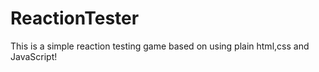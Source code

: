 # ReactionTester

This is a simple reaction testing game based on using plain html,css and JavaScript!

